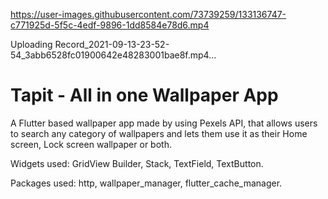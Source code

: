 

https://user-images.githubusercontent.com/73739259/133136747-c771925d-5f5c-4edf-9896-1dd8584e78d6.mp4



Uploading Record_2021-09-13-23-52-54_3abb6528fc01900642e48283001bae8f.mp4…

# Tapit - All in one Wallpaper App

A Flutter based wallpaper app made by using Pexels API, that allows users to search any category of wallpapers and lets them use it as their Home screen, Lock screen wallpaper or both.

Widgets used: GridView Builder, Stack, TextField, TextButton.

Packages used: http, wallpaper_manager, flutter_cache_manager.
